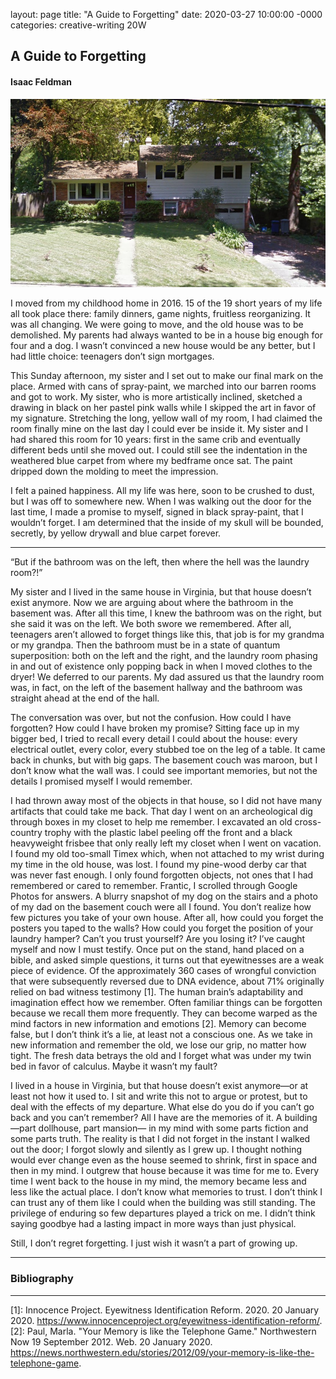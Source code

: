 layout: page
title: "A Guide to Forgetting"
date: 2020-03-27 10:00:00 -0000
categories: creative-writing 20W

## A Guide to Forgetting
#### Isaac Feldman

![the house before being demolished, an aging, brick, split-level home](/media/house.png/)

I moved from my childhood home in 2016. 15 of the 19 short years of my life all took place there: family dinners, game nights, fruitless reorganizing. It was all changing. We were going to move, and the old house was to be demolished. My parents had always wanted to be in a house big enough for four and a dog. I wasn’t convinced a new house would be any better, but I had little choice: teenagers don’t sign mortgages.

This Sunday afternoon, my sister and I set out to make our final mark on the place. Armed with cans of spray-paint, we marched into our barren rooms and got to work. My sister, who is more artistically inclined, sketched a drawing in black on her pastel pink walls while I skipped the art in favor of my signature. Stretching the long, yellow wall of my room, I had claimed the room finally mine on the last day I could ever be inside it. My sister and I had shared this room for 10 years: first in the same crib and eventually different beds until she moved out. I could still see the indentation in the weathered blue carpet from where my bedframe once sat. The paint dripped down the molding to meet the impression.

I felt a pained happiness. All my life was here, soon to be crushed to dust, but I was off to somewhere new. When I was walking out the door for the last time, I made a promise to myself, signed in black spray-paint, that I wouldn’t forget. I am determined that the inside of my skull will be bounded, secretly, by yellow drywall and blue carpet forever.

---

“But if the bathroom was on the left, then where the hell was the laundry room?!”

My sister and I lived in the same house in Virginia, but that house doesn’t exist anymore. Now we are arguing about where the bathroom in the basement was. After all this time, I knew the bathroom was on the right, but she said it was on the left. We both swore we remembered. After all, teenagers aren’t allowed to forget things like this, that job is for my grandma or my grandpa. Then the bathroom must be in a state of quantum superposition: both on the left and the right, and the laundry room phasing in and out of existence only popping back in when I moved clothes to the dryer! We deferred to our parents. My dad assured us that the laundry room was, in fact, on the left of the basement hallway and the bathroom was straight ahead at the end of the hall.

The conversation was over, but not the confusion. How could I have forgotten? How could I have broken my promise? Sitting face up in my bigger bed, I tried to recall every detail I could about the house: every electrical outlet, every color, every stubbed toe on the leg of a table. It came back in chunks, but with big gaps. The basement couch was maroon, but I don’t know what the wall was. I could see important memories, but not the details I promised myself I would remember. 

I had thrown away most of the objects in that house, so I did not have many artifacts that could take me back. That day I went on an archeological dig through boxes in my closet to help me remember. I excavated an old cross-country trophy with the plastic label peeling off the front and a black heavyweight frisbee that only really left my closet when I went on vacation. I found my old too-small Timex which, when not attached to my wrist during my time in the old house, was lost. I found my pine-wood derby car that was never fast enough. I only found forgotten objects, not ones that I had remembered or cared to remember. Frantic, I scrolled through Google Photos for answers. A blurry snapshot of my dog on the stairs and a photo of my dad on the basement couch were all I found. You don’t realize how few pictures you take of your own house. After all, how could you forget the posters you taped to the walls? How could you forget the position of your laundry hamper? Can’t you trust yourself? Are you losing it?
I’ve caught myself and now I must testify. Once put on the stand, hand placed on a bible, and asked simple questions, it turns out that eyewitnesses are a weak piece of evidence. Of the approximately 360 cases of wrongful conviction that were subsequently reversed due to DNA evidence, about 71% originally relied on bad witness testimony [1]. The human brain’s adaptability and imagination effect how we remember. Often familiar things can be forgotten because we recall them more frequently. They can become warped as the mind factors in new information and emotions [2]. Memory can become false, but I don’t think it’s a lie, at least not a conscious one. As we take in new information and remember the old, we lose our grip, no matter how tight. The fresh data betrays the old and I forget what was under my twin bed in favor of calculus. Maybe it wasn’t my fault?

I lived in a house in Virginia, but that house doesn’t exist anymore—or at least not how it used to. I sit and write this not to argue or protest, but to deal with the effects of my departure. What else do you do if you can’t go back and you can’t remember? All I have are the memories of it. A building—part dollhouse, part mansion— in my mind with some parts fiction and some parts truth. The reality is that I did not forget in the instant I walked out the door; I forgot slowly and silently as I grew up. I thought nothing would ever change even as the house seemed to shrink, first in space and then in my mind. I outgrew that house because it was time for me to. Every time I went back to the house in my mind, the memory became less and less like the actual place. I don’t know what memories to trust. I don’t think I can trust any of them like I could when the building was still standing. The privilege of enduring so few departures played a trick on me. I didn’t think saying goodbye had a lasting impact in more ways than just physical. 

Still, I don’t regret forgetting. I just wish it wasn’t a part of growing up.

---
### Bibliography
---
[1]: Innocence Project. Eyewitness Identification Reform. 2020. 20 January 2020. <https://www.innocenceproject.org/eyewitness-identification-reform/>.  
[2]: Paul, Marla. "Your Memory is like the Telephone Game." Northwestern Now 19 September 2012. Web. 20 January 2020. <https://news.northwestern.edu/stories/2012/09/your-memory-is-like-the-telephone-game>.


